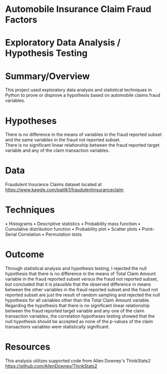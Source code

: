 # Automobile Insurance Claim Fraud Factors
# Exploratory Data Analysis / Hypothesis Testing
# Summary/Overview 
This project used exploratory data analysis and statistical techniques in Python to prove or disprove a hypothesis based on automobile claims fraud variables.
# Hypotheses
There is no difference in the means of variables in the fraud reported subset and the same variables in the fraud not reported subset.  
There is no significant linear relationship between the fraud reported target variable and any of the claim transaction variables.
# Data
Fraudulent Insurance Claims dataset located at https://www.kaggle.com/patilk1/fraudulentinsuranceclaim
# Techniques
•	Histograms
•	Descriptive statistics
•	Probability mass function
•	Cumulative distribution function
•	Probability plot
•	Scatter plots
•	Point-Serial Correlation
•	Permutation tests
# Outcome
Through statistical analysis and hypothesis testing, I rejected the null hypothesis that there is no difference in the means of Total Claim Amount variable in the fraud reported subset versus the fraud not reported subset, but concluded that it is plausible that the observed difference in means between the other variables in the fraud reported subset and the fraud not reported subset are just the result of random sampling and rejected the null hypothesis for all variables other than the Total Claim Amount variable.
Regarding the hypothesis that there is no significant linear relationship between the fraud reported target variable and any one of the claim transaction variables, the correlation hypotheses testing showed that the null hypothesis should be accepted as none of the p-values of the claim transactions variables were statistically significant. 
# Resources
This analysis utilizes supported code from Allen Downey's ThinkStats2 https://github.com/AllenDowney/ThinkStats2

